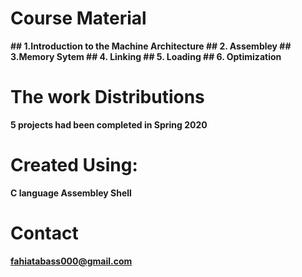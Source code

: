 # Course Material 
   **## 1.Introduction to the Machine Architecture
    ## 2. Assembley
    ## 3.Memory Sytem
    ## 4. Linking
    ## 5. Loading
    ## 6. Optimization** 
# The work Distributions
   **5 projects had been completed in Spring 2020**

# Created Using:
   **C language
   Assembley
   Shell**

# Contact
   **fahiatabass000@gmail.com**
